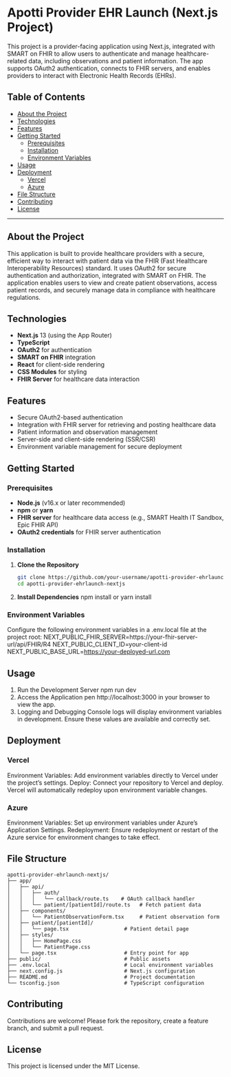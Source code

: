 # Apotti Provider EHR Launch (Next.js Project)

This project is a provider-facing application using Next.js, integrated with SMART on FHIR to allow users to authenticate and manage healthcare-related data, including observations and patient information. The app supports OAuth2 authentication, connects to FHIR servers, and enables providers to interact with Electronic Health Records (EHRs).

## Table of Contents

- [About the Project](#about-the-project)
- [Technologies](#technologies)
- [Features](#features)
- [Getting Started](#getting-started)
  - [Prerequisites](#prerequisites)
  - [Installation](#installation)
  - [Environment Variables](#environment-variables)
- [Usage](#usage)
- [Deployment](#deployment)
  - [Vercel](#vercel)
  - [Azure](#azure)
- [File Structure](#file-structure)
- [Contributing](#contributing)
- [License](#license)

---

## About the Project

This application is built to provide healthcare providers with a secure, efficient way to interact with patient data via the FHIR (Fast Healthcare Interoperability Resources) standard. It uses OAuth2 for secure authentication and authorization, integrated with SMART on FHIR. The application enables users to view and create patient observations, access patient records, and securely manage data in compliance with healthcare regulations.

## Technologies

- **Next.js** 13 (using the App Router)
- **TypeScript**
- **OAuth2** for authentication
- **SMART on FHIR** integration
- **React** for client-side rendering
- **CSS Modules** for styling
- **FHIR Server** for healthcare data interaction

## Features

- Secure OAuth2-based authentication
- Integration with FHIR server for retrieving and posting healthcare data
- Patient information and observation management
- Server-side and client-side rendering (SSR/CSR)
- Environment variable management for secure deployment

## Getting Started

### Prerequisites

- **Node.js** (v16.x or later recommended)
- **npm** or **yarn**
- **FHIR server** for healthcare data access (e.g., SMART Health IT Sandbox, Epic FHIR API)
- **OAuth2 credentials** for FHIR server authentication

### Installation

1. **Clone the Repository**

   ```bash
   git clone https://github.com/your-username/apotti-provider-ehrlaunch-nextjs.git
   cd apotti-provider-ehrlaunch-nextjs

2. **Install Dependencies**
npm install
or
yarn install

### Environment Variables
Configure the following environment variables in a .env.local file at the project root:
NEXT_PUBLIC_FHIR_SERVER=https://your-fhir-server-url/api/FHIR/R4
NEXT_PUBLIC_CLIENT_ID=your-client-id
NEXT_PUBLIC_BASE_URL=https://your-deployed-url.com

## Usage
1. Run the Development Server
npm run dev
2. Access the Application
pen http://localhost:3000 in your browser to view the app.
3. Logging and Debugging
Console logs will display environment variables in development. Ensure these values are available and correctly set.

## Deployment
### Vercel
Environment Variables: Add environment variables directly to Vercel under the project’s settings.
Deploy: Connect your repository to Vercel and deploy. Vercel will automatically redeploy upon environment variable changes.
### Azure
Environment Variables: Set up environment variables under Azure’s Application Settings.
Redeployment: Ensure redeployment or restart of the Azure service for environment changes to take effect.

## File Structure
```plaintext
apotti-provider-ehrlaunch-nextjs/
├── app/
│   ├── api/
│   │   ├── auth/
│   │   │   └── callback/route.ts    # OAuth callback handler
│   │   └── patient/[patientId]/route.ts   # Fetch patient data
│   ├── components/
│   │   └── PatientObservationForm.tsx     # Patient observation form
│   ├── patient/[patientId]/
│   │   └── page.tsx                  # Patient detail page
│   ├── styles/
│   │   ├── HomePage.css
│   │   └── PatientPage.css
│   └── page.tsx                      # Entry point for app
├── public/                           # Public assets
├── .env.local                        # Local environment variables
├── next.config.js                    # Next.js configuration
├── README.md                         # Project documentation
└── tsconfig.json                     # TypeScript configuration
```

## Contributing
Contributions are welcome! Please fork the repository, create a feature branch, and submit a pull request.

## License
This project is licensed under the MIT License.